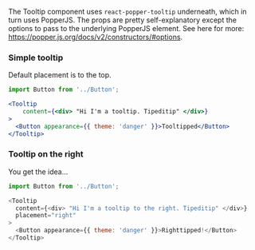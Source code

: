 The Tooltip component uses `react-popper-tooltip` underneath, which in turn uses PopperJS.
The props are pretty self-explanatory except the options to pass to the underlying PopperJS element. 
See here for more: https://popper.js.org/docs/v2/constructors/#options. 


### Simple tooltip
Default placement is to the top.

```jsx
import Button from '../Button';

<Tooltip
    content={<div> "Hi I'm a tooltip. Tipeditip" </div>}
>
  <Button appearance={{ theme: 'danger' }}>Tooltipped</Button>
</Tooltip>
```

### Tooltip on the right

You get the idea...

```js
import Button from '../Button';

<Tooltip
  content={<div> "Hi I'm a tooltip to the right. Tipeditip" </div>}
  placement="right"
>
  <Button appearance={{ theme: 'danger' }}>Righttipped!</Button>
</Tooltip>
```
